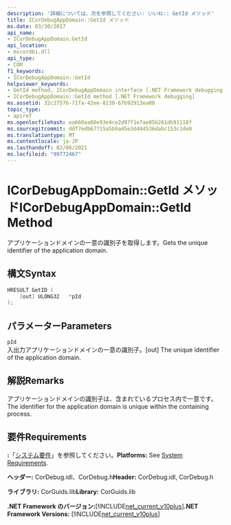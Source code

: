 ```yaml
---
description: '詳細については、次を参照してください: いいね:: GetId メソッド'
title: ICorDebugAppDomain::GetId メソッド
ms.date: 03/30/2017
api_name:
- ICorDebugAppDomain.GetId
api_location:
- mscordbi.dll
api_type:
- COM
f1_keywords:
- ICorDebugAppDomain::GetId
helpviewer_keywords:
- GetId method, ICorDebugAppDomain interface [.NET Framework debugging]
- ICorDebugAppDomain::GetId method [.NET Framework debugging]
ms.assetid: 32c27576-71fa-42ee-8230-67b92913ea08
topic_type:
- apiref
ms.openlocfilehash: ea660aa08e93e4ce2d97f1e7ae05b261db91118f
ms.sourcegitcommit: ddf7edb67715a5b9a45e3dd44536dabc153c1de0
ms.translationtype: MT
ms.contentlocale: ja-JP
ms.lasthandoff: 02/06/2021
ms.locfileid: "99772467"
---
```

# <a name="icordebugappdomaingetid-method"></a><span data-ttu-id="47c36-103">ICorDebugAppDomain::GetId メソッド</span><span class="sxs-lookup"><span data-stu-id="47c36-103">ICorDebugAppDomain::GetId Method</span></span>

<span data-ttu-id="47c36-104">アプリケーションドメインの一意の識別子を取得します。</span><span class="sxs-lookup"><span data-stu-id="47c36-104">Gets the unique identifier of the application domain.</span></span>  
  
## <a name="syntax"></a><span data-ttu-id="47c36-105">構文</span><span class="sxs-lookup"><span data-stu-id="47c36-105">Syntax</span></span>  
  
```cpp  
HRESULT GetID (  
    [out] ULONG32   *pId  
);  
```  
  
## <a name="parameters"></a><span data-ttu-id="47c36-106">パラメーター</span><span class="sxs-lookup"><span data-stu-id="47c36-106">Parameters</span></span>  

 `pId`  
 <span data-ttu-id="47c36-107">入出力アプリケーションドメインの一意の識別子。</span><span class="sxs-lookup"><span data-stu-id="47c36-107">[out] The unique identifier of the application domain.</span></span>  
  
## <a name="remarks"></a><span data-ttu-id="47c36-108">解説</span><span class="sxs-lookup"><span data-stu-id="47c36-108">Remarks</span></span>  

 <span data-ttu-id="47c36-109">アプリケーションドメインの識別子は、含まれているプロセス内で一意です。</span><span class="sxs-lookup"><span data-stu-id="47c36-109">The identifier for the application domain is unique within the containing process.</span></span>  
  
## <a name="requirements"></a><span data-ttu-id="47c36-110">要件</span><span class="sxs-lookup"><span data-stu-id="47c36-110">Requirements</span></span>  

 <span data-ttu-id="47c36-111">**:**「[システム要件](../../get-started/system-requirements.md)」を参照してください。</span><span class="sxs-lookup"><span data-stu-id="47c36-111">**Platforms:** See [System Requirements](../../get-started/system-requirements.md).</span></span>  
  
 <span data-ttu-id="47c36-112">**ヘッダー:** CorDebug.idl、CorDebug.h</span><span class="sxs-lookup"><span data-stu-id="47c36-112">**Header:** CorDebug.idl, CorDebug.h</span></span>  
  
 <span data-ttu-id="47c36-113">**ライブラリ:** CorGuids.lib</span><span class="sxs-lookup"><span data-stu-id="47c36-113">**Library:** CorGuids.lib</span></span>  
  
 <span data-ttu-id="47c36-114">**.NET Framework のバージョン:**[!INCLUDE[net_current_v10plus](../../../../includes/net-current-v10plus-md.md)]</span><span class="sxs-lookup"><span data-stu-id="47c36-114">**.NET Framework Versions:** [!INCLUDE[net_current_v10plus](../../../../includes/net-current-v10plus-md.md)]</span></span>
